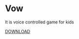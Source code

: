 # Vow
It is voice controlled game for kids

[DOWNLOAD](https://github.com/black/Vow/blob/master/vow.apk)
